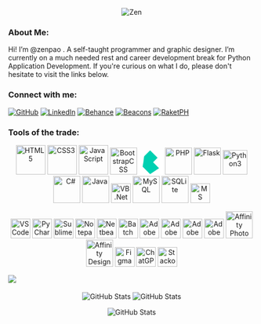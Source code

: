<!---
zenpao/zenpao is a ✨ special ✨ repository because its `README.md` (this file) appears on your GitHub profile.
You can click the Preview link to take a look at your changes.
--->

<p align="center"><img src="https://komarev.com/ghpvc/?username=zenpao&label=Profile%20views&color=blueviolet&style=for-the-badge" alt="Zen"/> </p>

<h3 align="left">About Me:</h3>

Hi! I’m @zenpao . A self-taught programmer and graphic designer. I’m currently on a much needed rest and career development break for Python Application Development. If you're curious on what I do, please don't hesitate to visit the links below.

<h3 align="left">Connect with me:</h3>

<p align=“center”>
<a href="https://github.com/zenpao?tab=repositories" target="_blank"><img src="https://img.shields.io/badge/Github-Gray?logo=github&logoColor=white" alt="GitHub"/></a>
<a href="https://www.linkedin.com/in/zenpao" target="_blank"><img src="https://img.shields.io/badge/LinkedIn-0077B5?logo=linkedin&logoColor=white" alt="LinkedIn"/></a>
<a href="https://www.behance.net/zenpao" target="_blank"><img src="https://img.shields.io/badge/Behance-1DA1F2?logo=behance&logoColor=white" alt="Behance"/></a>
<a href="https://www.beacons.ai/zenpao" target="_blank"><img src="https://img.shields.io/badge/Beacons-black?logo=beacons&logoColor=white" alt="Beacons"/></a>
<a href="https://www.raket.ph/zenpao" target="_blank"><img src="https://img.shields.io/badge/RaketPH-orange?logo=beacons&logoColor=white" alt="RaketPH"/></a>
</p>

<h3 align="left">Tools of the trade:</h3>
<p align="center"> 
    <img src="https://github.com/yurijserrano/Github-Profile-Readme-Logos/blob/master/others/html.svg" title="HTML5" width="60" height="60"/>
    <img src="https://github.com/yurijserrano/Github-Profile-Readme-Logos/blob/master/others/css.svg" title="CSS3" width="60" height="60"/>
    <img src="https://github.com/yurijserrano/Github-Profile-Readme-Logos/blob/master/programming%20languages/javascript.svg" title="JavaScript" width="60" height="60"/>
    <img src="https://github.com/yurijserrano/Github-Profile-Readme-Logos/blob/master/frameworks/boostrap.svg" title="BootstrapCSS" width="55" height="55"/></a>
    <img src="https://raw.githubusercontent.com/github/explore/ad9cd7e959a88047c830c3a9cc4e9ffcf5e644f7/topics/bulma/bulma.png" title="BulmaCSS" width="50" height="50"/>
    <img src="https://github.com/yurijserrano/Github-Profile-Readme-Logos/blob/master/programming%20languages/php.png" title="PHP" width="55" height="55"/>
    <img src="https://github.com/yurijserrano/Github-Profile-Readme-Logos/blob/master/frameworks/flask.svg" title="Flask" width="55" height="55"/>
    <img src="https://github.com/yurijserrano/Github-Profile-Readme-Logos/blob/master/programming%20languages/python.svg" title="Python3" width="50" height="50"/>
    <img src="https://github.com/yurijserrano/Github-Profile-Readme-Logos/blob/master/programming%20languages/c%23.svg" title="C#" width="55" height="55"/>
    <img src="https://github.com/yurijserrano/Github-Profile-Readme-Logos/blob/master/programming%20languages/java.svg" title="Java" width="55" height="55"/>
    <img src="https://github.com/dotnet/docs/blob/cb475ed45f881e9462e34764480d3b0ebce85e91/docs/images/hub/vb.svg" title="VB.Net" width="40" height="40"/>
    <img src="https://github.com/yurijserrano/Github-Profile-Readme-Logos/blob/master/databases/mysql.svg" title="MySQL" width="55" height="55"/>
    <img src="https://cdn.cdnlogo.com/logos/s/9/sqlite.svg" title="SQLite" width="55" height="55"/>
    <img src="https://cdn.cdnlogo.com/logos/m/84/microsoft-access.svg" title="MS Access" width="40" height="40"/>
</p>

<p align="center">
    <img src="https://github.com/yurijserrano/Github-Profile-Readme-Logos/blob/master/text%20editors/vscode.svg" title="VS Code" width="40" height="40"/>
    <img src="https://github.com/yurijserrano/Github-Profile-Readme-Logos/blob/master/ides/pycharm.svg" title="PyCharm" width="40" height="40"/>
    <img src="https://github.com/yurijserrano/Github-Profile-Readme-Logos/blob/master/text%20editors/sublime.svg" title="Sublime Text 3" width="40" height="40"/>
    <img src="https://github.com/yurijserrano/Github-Profile-Readme-Logos/blob/master/text%20editors/notepad%2B%2B.png" title="Notepad++" width="40" height="40"/>
    <!--- <img src="https://github.com/yurijserrano/Github-Profile-Readme-Logos/blob/master/frameworks/nodejs.svg" title="NodeJS" width="40" height="40"/> --->
    <img src="https://cdn.cdnlogo.com/logos/n/72/netbeans.svg" title="Netbeans" width="40" height="40"/>
    <img src="https://cdn.cdnlogo.com/logos/t/12/terminal.svg" title="Batch Terminal" width="40" height="40"/>
    <img src="https://github.com/yurijserrano/Github-Profile-Readme-Logos/blob/master/tools/after-effects.png" title="Adobe After Effects" width="40" height="40"/>
    <img src="https://cdn.cdnlogo.com/logos/a/64/adobe-premiere-pro-cc.svg" title="Adobe Premiere" width="40" height="40"/>
    <img src="https://github.com/yurijserrano/Github-Profile-Readme-Logos/blob/master/tools/photoshop.png" title="Adobe Photoshop" width="40" height="40"/>
    <img src="https://upload.wikimedia.org/wikipedia/commons/f/fb/Adobe_Illustrator_CC_icon.svg" title="Adobe Illustrator" width="40" height="40"/>
    <img src="https://cdn.cdnlogo.com/logos/a/98/affinity-photo.svg" title="Affinity Photo" width="55" height="55"/>
    <img src="https://cdn.cdnlogo.com/logos/a/21/affinity-designer.svg" title="Affinity Designer" width="55" height="55"/>
    <img src="https://github.com/yurijserrano/Github-Profile-Readme-Logos/blob/master/tools/figma.png" title="Figma" width="40" height="40"/>
    <img src="https://cdn.cdnlogo.com/logos/c/38/ChatGPT.svg" title="ChatGPT" width="40" height="40"/>
    <img src="https://cdn.cdnlogo.com/logos/s/63/stack-overflow.svg" title="Stackoverflow" width="40" height="40"/>
</p>
 
<img src="https://user-images.githubusercontent.com/73097560/115834477-dbab4500-a447-11eb-908a-139a6edaec5c.gif">

<p align="center">
    <img align="center" width="420" src="https://github-readme-stats.vercel.app/api?username=zenpao&show_icons=true&locale=en&theme=tokyonight" alt="GitHub Stats"/> 
    <img align="center" width="420" src="https://github-readme-streak-stats.herokuapp.com/?user=zenpao&&theme=tokyonight" alt="GitHub Stats"/>
</p>

<p align="center">
    <img align="center" src="https://github-readme-stats.vercel.app/api/top-langs?username=zenpao&show_icons=true&theme=dark&locale=en&layout=compact" alt="GitHub Stats"/>
</p>
